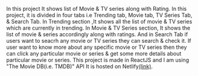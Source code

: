 In this project It shows list of Movie & TV series along with Rating. In this project, it is divided in four tabs i.e Trending tab, Movie tab, TV Series Tab, & Search Tab. In Trending section ,It shows all the list of movie & TV series which are currently in trending. In Movie & TV Series section, It shows the list of movie & series accordingly along with ratings. And in Search Tab if users want to seacrh any movie or TV series they can search & check it. If user want to know more about any specific movie or TV series then they can click any particular movie or series & get some more details about particular movie or series.
This project is made in ReactJS and I am using "The Movie DB(i.e. TMDB)" API
It is hosted on Netlify[(link)](https://entertainment-hub-ankit.netlify.app/).
